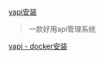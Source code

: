 [yapi安装](https://github.com/branchzero/yapi-docker)
> 一款好用api管理系统


[yapi - docker安装](https://github.com/fiochen/docker-yapi-env)
